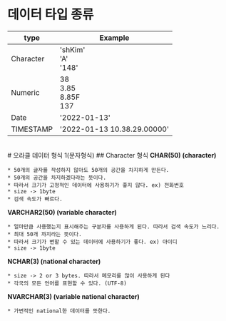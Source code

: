 # 데이터 타입 종류
<!-- <div style="margin: 0 auto"> -->
type|Example
---|---|
Character| 'shKim'<br/>'A'<br/>'148'
Numeric|38<br/>3.85<br/>8.85F<br/>137
Date|'2022-01-13'
TIMESTAMP|'2022-01-13 10.38.29.00000'
<!-- <div> -->

<br/>
# 오라클 데이터 형식 1(문자형식)
## Character 형식
<strong> CHAR(50) (character)</strong>

    * 50개의 글자를 작성하지 않아도 50개의 공간을 차지하게 만든다.  
    * 50개의 공간을 차지하겠다라는 뜻이다.  
    * 따라서 크기가 고정적인 데이터에 사용하기가 좋지 않다. ex) 전화번호  
    * size -> 1byte  
    * 검색 속도가 빠르다.  
    
<strong> VARCHAR2(50) (variable character)</strong>

    * 얼마만큼 사용했는지 표시해주는 구분자를 사용하게 된다. 따라서 검색 속도가 느리다.
    * 최대 50개 까지라는 뜻이다.
    * 따라서 크기가 변할 수 있는 데이터에 사용하기가 좋다. ex) 아이디
    * size -> 1byte

<strong> NCHAR(3) (national character)</strong>

    * size -> 2 or 3 bytes. 따라서 메모리를 많이 사용하게 된다
    * 각국의 모든 언어를 표현할 수 있다. (UTF-8)

<strong> NVARCHAR(3) (variable national character)</strong>
    
    * 가변적인 national한 데이터를 뜻한다.

